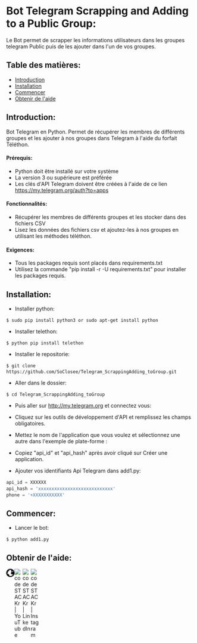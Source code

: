 # Bot Telegram Scrapping and Adding to a Public Group:
Le Bot permet de scrapper les informations utilisateurs dans les groupes telegram Public puis de les ajouter dans l'un de vos groupes.

## Table des matières:
* [Introduction]
* [Installation]
* [Commencer]
* [Obtenir de l'aide]

## Introduction:
Bot Telegram en Python. Permet de récupérer les membres de différents groupes et les ajouter à nos groupes dans Telegram à l'aide du forfait Téléthon.
#### Prérequis:
* Python doit être installé sur votre système
* La version 3 ou supérieure est préférée
* Les clés d'API Telegram doivent être créées à l'aide de ce lien https://my.telegram.org/auth?to=apps
#### Fonctionnalités:
* Récupérer les membres de différents groupes et les stocker dans des fichiers CSV
* Lisez les données des fichiers csv et ajoutez-les à nos groupes en utilisant les méthodes téléthon.
#### Exigences:
* Tous les packages requis sont placés dans requirements.txt
* Utilisez la commande "pip install -r -U requirements.txt" pour installer les packages requis.

## Installation:
* Installer python: 
```
$ sudo pip install python3 or sudo apt-get install python
``` 

* Installer telethon: 
```
$ python pip install telethon
``` 

* Installer le repositorie: 
```
$ git clone https://github.com/SoClosee/Telegram_ScrappingAdding_toGroup.git
``` 

* Aller dans le dossier:
```
$ cd Telegram_ScrappingAdding_toGroup
```

* Puis aller sur http://my.telegram.org et connectez vous:
* Cliquez sur les outils de développement d'API et remplissez les champs obligatoires.
* Mettez le nom de l'application que vous voulez et sélectionnez une autre dans l'exemple de plate-forme :
* Copiez "api_id" et "api_hash" après avoir cliqué sur Créer une application. 

* Ajouter vos identifiants Api Telegram dans add1.py:
```python
api_id = XXXXXX
api_hash = 'xxxxxxxxxxxxxxxxxxxxxxxxxxxx'
phone = '+XXXXXXXXXXX'
```

## Commencer:
* Lancer le bot:
```
$ python add1.py
```

## Obtenir de l'aide:
[<img align="left" alt="codeSTACKr.com" width="22px" src="https://raw.githubusercontent.com/iconic/open-iconic/master/svg/globe.svg" />][website]
[<img align="left" alt="codeSTACKr | YouTube" width="22px" src="https://cdn.jsdelivr.net/npm/simple-icons@v3/icons/youtube.svg" />][youtube]
[<img align="left" alt="codeSTACKr | LinkedIn" width="22px" src="https://cdn.jsdelivr.net/npm/simple-icons@v3/icons/linkedin.svg" />][linkedin]
[<img align="left" alt="codeSTACKr | Instagram" width="22px" src="https://cdn.jsdelivr.net/npm/simple-icons@v3/icons/instagram.svg" />][instagram]

[website]: https://soclose.co
[youtube]: https://youtube.com/soclosetv
[instagram]: https://instagram.com/socloseagency
[linkedin]: https://linkedin.com/in/soclose
[introduction]: https://github.com/SoClosee/Telegram_ScrappingAdding_toGroup#introduction
[installation]: https://github.com/SoClosee/Telegram_ScrappingAdding_toGroup#installation
[Commencer]: https://github.com/SoClosee/Telegram_ScrappingAdding_toGroup#commencer
[Obtenir de l'aide]: https://github.com/SoClosee/Telegram_ScrappingAdding_toGroup#obtenir-de-laide 